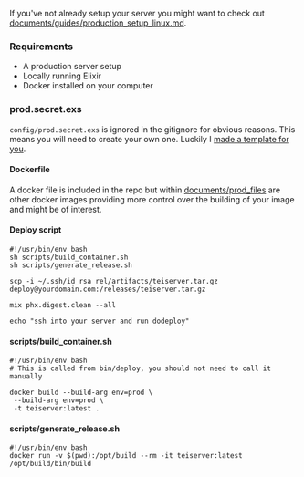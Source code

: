 If you've not already setup your server you might want to check out [documents/guides/production_setup_linux.md](/documents/guides/production_setup_linux.md).

### Requirements
- A production server setup
- Locally running Elixir
- Docker installed on your computer

### prod.secret.exs
`config/prod.secret.exs` is ignored in the gitignore for obvious reasons. This means you will need to create your own one. Luckily I [made a template for you](/documents/prod_files/example_prod_secret.exs).

#### Dockerfile
A docker file is included in the repo but within [documents/prod_files](documents/prod_files) are other docker images providing more control over the building of your image and might be of interest.

#### Deploy script
```
#!/usr/bin/env bash
sh scripts/build_container.sh
sh scripts/generate_release.sh

scp -i ~/.ssh/id_rsa rel/artifacts/teiserver.tar.gz deploy@yourdomain.com:/releases/teiserver.tar.gz

mix phx.digest.clean --all

echo "ssh into your server and run dodeploy"
```

#### scripts/build_container.sh
```
#!/usr/bin/env bash
# This is called from bin/deploy, you should not need to call it manually

docker build --build-arg env=prod \
 --build-arg env=prod \
 -t teiserver:latest .
```

#### scripts/generate_release.sh
```
#!/usr/bin/env bash
docker run -v $(pwd):/opt/build --rm -it teiserver:latest /opt/build/bin/build
```